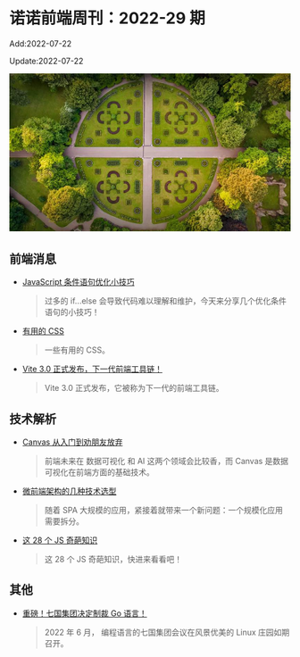 <!--
 * @Description:
 * @Author: wangfuyuan
 * @Email: wangfuyuan@nnuo.com
 * @Date: 2022-06-12 14:32:06
 * @LastEditors: wangfuyuan
 * @LastEditTime: 2022-07-22 14:49:09
 * @FilePath: \nuofe-weekly1\2022\weekly-29.md
-->

# 诺诺前端周刊：2022-29 期

Add:2022-07-22

Update:2022-07-22

![202229](../images/2022/202229.jpg)

## 前端消息

- [JavaScript 条件语句优化小技巧](https://mp.weixin.qq.com/s/d-mL-7QvqWg4ejusaftcxw)

  > 过多的 if...else 会导致代码难以理解和维护，今天来分享几个优化条件语句的小技巧！

- [有用的 CSS](https://mp.weixin.qq.com/s/5LPgXrmjfwiW3klsfb8QWA)

  > 一些有用的 CSS。

- [Vite 3.0 正式发布，下一代前端工具链！](https://mp.weixin.qq.com/s/wn0xEV1i8gdFDls4N5efNg)

  > Vite 3.0 正式发布，它被称为下一代的前端工具链。

## 技术解析

- [Canvas 从入门到劝朋友放弃](https://mp.weixin.qq.com/s/2huMaQIlREPuFPJoQTwYkA)

  > 前端未来在 数据可视化 和 AI 这两个领域会比较香，而 Canvas 是数据可视化在前端方面的基础技术。

- [微前端架构的几种技术选型](https://mp.weixin.qq.com/s/SSoKZufCmXEQnM6qghCtBQ)

  > 随着 SPA 大规模的应用，紧接着就带来一个新问题：一个规模化应用需要拆分。

- [这 28 个 JS 奇葩知识](https://mp.weixin.qq.com/s/hen-z8epapLlkVcbclRaNw)

  > 这 28 个 JS 奇葩知识，快进来看看吧！

## 其他

- [重磅！七国集团决定制裁 Go 语言！](https://mp.weixin.qq.com/s/2LTeNiRPeGjPVD9ZnUJESw)

  > 2022 年 6 月， 编程语言的七国集团会议在风景优美的 Linux 庄园如期召开。
